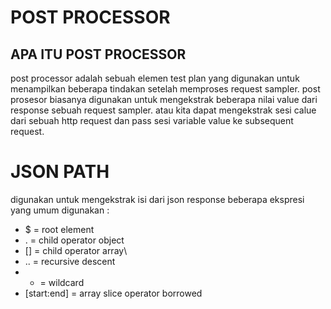 # POST PROCESSOR

## APA ITU POST PROCESSOR
post processor adalah sebuah elemen test plan yang digunakan untuk menampilkan beberapa tindakan setelah memproses request sampler. post prosesor biasanya digunakan untuk mengekstrak beberapa nilai value dari response sebuah request sampler. atau kita dapat mengekstrak sesi calue dari sebuah http request dan pass sesi variable value
ke subsequent request.

# JSON PATH
digunakan untuk mengekstrak isi dari json response
beberapa ekspresi yang umum digunakan :
- $ = root element
- . = child operator object
- [] = child operator array\
- .. = recursive descent
- * = wildcard
- [start:end] = array slice operator borrowed
